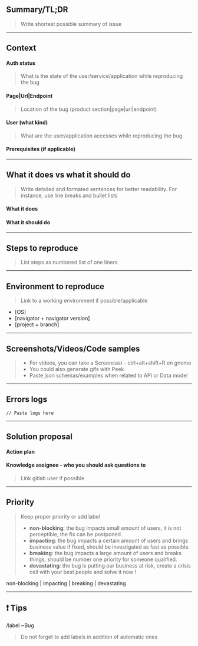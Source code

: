 ## Summary/TL;DR
> Write shortest possible summary of issue

---
## Context

#### Auth status
> What is the state of the user/service/application while reproducing the bug


#### Page|Url|Endpoint
> Location of the bug (product section|page|url|endpoint)


#### User (what kind)
> What are the user/application accesses while reproducing the bug


#### Prerequisites (if applicable)


---
## What it does vs what it should do
> Write detailed and formated sentences for better readability. For instance, use line breaks and bullet lists

#### What it does


#### What it should do


---
## Steps to reproduce
> List steps as numbered list of one liners


---
## Environment to reproduce
> Link to a working environment if possible/applicable

* [OS]
* [navigator + navigator version]
* [project + branch]


---
## Screenshots/Videos/Code samples
> * For videos, you can take a Screencast - ctrl+alt+shift+R on gnome
> * You could also generate gifs with Peek
> * Paste json schemas/examples when related to API or Data model


---
## Errors logs

```
// Paste logs here

```

---
## Solution proposal

#### Action plan


#### Knowledge assignee - who you should ask questions to
> Link gitlab user if possible

---
## Priority
> Keep proper priority or add label
> * **non-blocking**: the bug impacts small amount of users, it is not perceptible, the fix can be postponed.
> * **impacting**: the bug impacts a certain amount of users and brings business value if fixed, should be investigated as fast as possible.
> * **breaking**: the bug impacts a large amount of users and breaks things, should be number one priority for someone qualified.
> * **devastating**: the bug is putting our business at risk, create a crisis cell with your best people and solve it now !

non-blocking | impacting | breaking | devastating


---
## :exclamation: Tips
/label ~Bug 
> Do not forget to add labels in addition of automatic ones